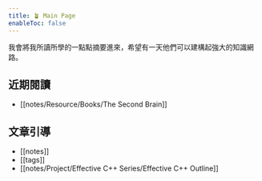 ```yaml
---
title: 🪴 Main Page
enableToc: false
---
```


我會將我所讀所學的一點點摘要進來，希望有一天他們可以建構起強大的知識網路。



## 近期閱讀

- [[notes/Resource/Books/The Second Brain]]


## 文章引導

- [[notes]]
- [[tags]]
- [[notes/Project/Effective C++ Series/Effective C++ Outline]]


